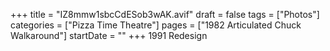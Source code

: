 +++
title = "IZ8mmw1sbcCdESob3wAK.avif"
draft = false
tags = ["Photos"]
categories = ["Pizza Time Theatre"]
pages = ["1982 Articulated Chuck Walkaround"]
startDate = ""
+++
1991 Redesign
